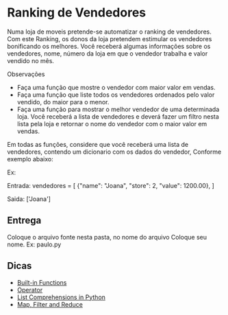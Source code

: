 # Ranking de Vendedores

Numa loja de moveis pretende-se automatizar o ranking de vendedores. Com este Ranking, os donos da loja pretendem estimular os vendedores bonificando os melhores. Você receberá algumas informações sobre os vendedores, nome, número da loja em que o vendedor trabalha e valor vendido no mês.

Observações

- Faça uma função que mostre o vendedor com maior valor em vendas.
- Faça uma função que liste todos os vendedores ordenados pelo valor vendido, do maior para o menor.
- Faça uma função para mostrar o melhor vendedor de uma determinada loja. Você receberá a lista de vendedores e deverá fazer um filtro nesta lista pela loja e retornar o nome do vendedor com o maior valor em vendas.

Em todas as funções, considere que você receberá uma lista de vendedores, contendo um dicionario com os dados do vendedor, Conforme exemplo abaixo:

Ex:

Entrada:
    vendedores = [
        {"name": "Joana", "store": 2, "value": 1200.00},
    ]

Saida:
    ['Joana']


## Entrega

Coloque o arquivo fonte nesta pasta, no nome do arquivo Coloque seu nome. Ex: paulo.py


## Dicas

- [Built-in Functions](https://docs.python.org/3.6/library/functions.html)
- [Operator](https://docs.python.org/3.6/library/operator.html)
- [List Comprehensions in Python](https://www.pythonforbeginners.com/basics/list-comprehensions-in-python)
- [Map, Filter and Reduce](http://book.pythontips.com/en/latest/map_filter.html)
